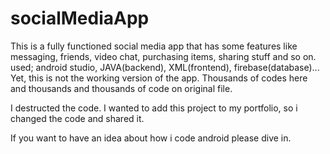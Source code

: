 # socialMediaApp

This is a fully functioned social media app that has some features like messaging, friends, video chat, purchasing items, sharing stuff and so on.
used; android studio, JAVA(backend), XML(frontend), firebase(database)...
Yet, 
this is not the working version of the app. Thousands of codes here and thousands and thousands of code on original file.

I destructed the code. I wanted to add this project to my portfolio, so i changed the code and shared it. 


If you want to have an idea about how i code android please dive in. 

